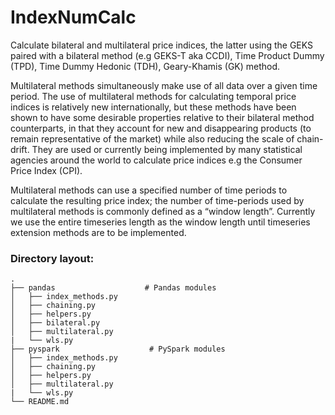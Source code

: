 # IndexNumCalc

Calculate bilateral and multilateral price indices, the latter using the GEKS paired with a bilateral method (e.g GEKS-T aka CCDI), Time Product Dummy (TPD), Time Dummy Hedonic (TDH), Geary-Khamis (GK) method. 

Multilateral methods simultaneously make use of all data over a given time period. The use of multilateral methods for calculating temporal price indices is relatively new internationally, but these methods have been shown to have some desirable properties relative to their bilateral method counterparts, in that they account for new and disappearing products (to remain representative of the market) while also reducing the scale of chain-drift. They are used or currently being implemented by many statistical agencies around the world to calculate price indices e.g the Consumer Price Index (CPI).

Multilateral methods can use a specified number of time periods to calculate the resulting price index; the number of time-periods used by multilateral methods is commonly defined as a “window length”. Currently we use the entire timeseries length as the window length until timeseries extension methods are to be implemented.

### Directory layout:
    .
    ├── pandas                    # Pandas modules
    │   ├── index_methods.py         
    │   ├── chaining.py             
    │   ├── helpers.py             
    │   ├── bilateral.py            
    │   ├── multilateral.py
    |   └── wls.py                 
    ├── pyspark                    # PySpark modules
    │   ├── index_methods.py              
    │   ├── chaining.py             
    │   ├── helpers.py             
    │   ├── multilateral.py
    |   └── wls.py
    └── README.md  